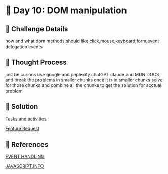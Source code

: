 # 🌟 Day 10: DOM manipulation

## 📜 Challenge Details

how and what dom methods should like click,mouse,keyboard,form,event delegation events 

## 📝 Thought Process

just be curious use google and peplexity chatGPT claude and MDN DOCS and break the problems in smaller chunks once it is in smaller chunks solve for those chunks and combine all the chunks to get the solution for acctual problem

## 🔎 Solution

[Tasks and activities](https://github.com/SURENDRA-BABU-VUNNAM/JavaScript-30-Day-challenge/tree/main/10_Day_10_event_handling/01_tasks_and_activities)

[Feature Request](https://github.com/SURENDRA-BABU-VUNNAM/JavaScript-30-Day-challenge/tree/main/10_Day_10_event_handling/02_feature_request)

## 🔗 References

[EVENT HANDLING](https://www.perplexity.ai/search/explain-me-about-click-event-i-3s4Hzj8bQ2aTkZr5lQJfFQ)

[JAVASCRIPT.INFO](https://javascript.info/)